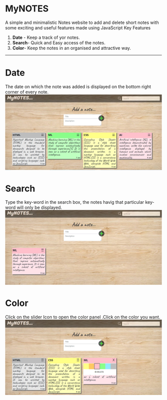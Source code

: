 # MyNOTES
A simple and minimalistic Notes website to add and delete short notes with some exciting and useful features made using JavaScript
Key Features
1) **Date** - Keep a track of yor notes.
2) **Search**- Quick and Easy access of the notes.
3) **Color**- Keep the notes in an organised and attractive way.
<hr>

# Date
The date on which the note was added is displayed on the bottom right corner of every note.
![Demo](https://raw.githubusercontent.com/MaitriDA/MyNOTES/master/ScreenShots%20and%20Demo%20Videos/MyNOTES.JPG)

# Search
Type the key-word in the search box, the notes havig that particular key-word will only be displayed.
![Search](https://raw.githubusercontent.com/MaitriDA/MyNOTES/master/ScreenShots%20and%20Demo%20Videos/search.JPG)

# Color
Click on the slider Icon to open the color panel .Click on the color you want.
![Search](https://raw.githubusercontent.com/MaitriDA/MyNOTES/master/ScreenShots%20and%20Demo%20Videos/Color.JPG)
